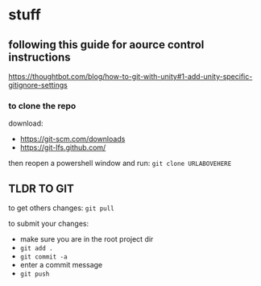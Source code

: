 # stuff


## following this guide for aource control instructions
https://thoughtbot.com/blog/how-to-git-with-unity#1-add-unity-specific-gitignore-settings

### to clone the repo
download:

* https://git-scm.com/downloads
* https://git-lfs.github.com/

then reopen a powershell window and run:
`git clone URLABOVEHERE`

## TLDR TO GIT

to get others changes:
`git pull`

to submit your changes:
* make sure you are in the root project dir
* `git add .`
* `git commit -a`
 * enter a commit message
* `git push`